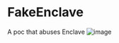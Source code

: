 # FakeEnclave
A poc that abuses Enclave
![image](https://user-images.githubusercontent.com/13917777/189128521-bf4e0691-bed8-41b1-aa7b-bd9ed17e39f7.png)
